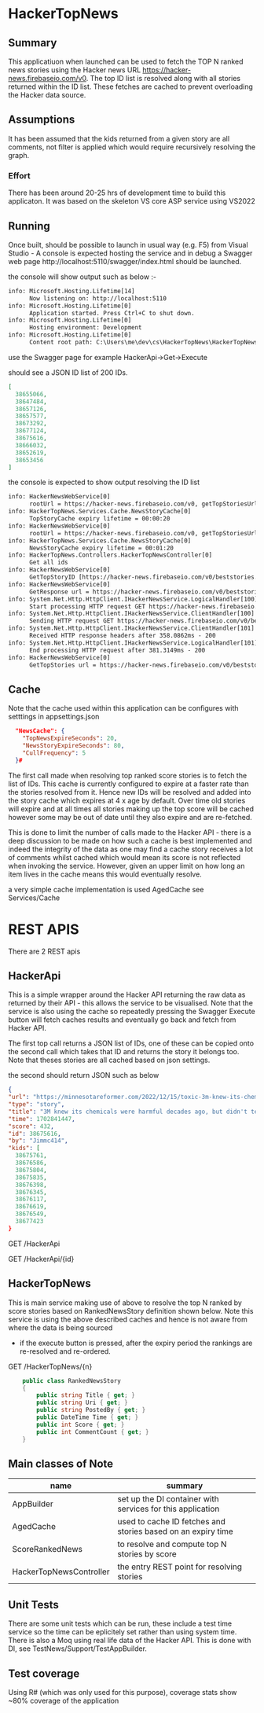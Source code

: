 # HackerTopNews

## Summary 

This applicatiuon when launched can be used to fetch the TOP N ranked news stories using the 
Hacker news URL https://hacker-news.firebaseio.com/v0.  The top ID list is resolved along with
all stories returned within the ID list.  These fetches are cached to prevent overloading the
Hacker data source. 

## Assumptions

It has been assumed that the kids returned from a given story
are all comments, not filter is applied which would require recursively resolving the graph.

### Effort 
There has been around 20-25 hrs of development time to build this applicaton. It was based on the skeleton VS core ASP
service using VS2022

## Running
Once built, should be possible to launch in usual way (e.g. F5) from Visual Studio - A console is expected hosting the
service and in debug a Swagger web page http://localhost:5110/swagger/index.html should be launched.

the console will show output such as below :-

```txt
info: Microsoft.Hosting.Lifetime[14]
      Now listening on: http://localhost:5110
info: Microsoft.Hosting.Lifetime[0]
      Application started. Press Ctrl+C to shut down.
info: Microsoft.Hosting.Lifetime[0]
      Hosting environment: Development
info: Microsoft.Hosting.Lifetime[0]
      Content root path: C:\Users\me\dev\cs\HackerTopNews\HackerTopNews
```

use the Swagger page for example HackerApi->Get->Execute

should see a JSON ID list of 200 IDs.

```json
[
  38655066,
  38647484,
  38657126,
  38657577,
  38673292,
  38677124,
  38675616,
  38666032,
  38652619,
  38653456
]
```

the console is expected to show output resolving the ID list

```txt
info: HackerNewsWebService[0]
      rootUrl = https://hacker-news.firebaseio.com/v0, getTopStoriesUrl = https://hacker-news.firebaseio.com/v0/beststories.json
info: HackerTopNews.Services.Cache.NewsStoryCache[0]
      TopStoryCache expiry lifetime = 00:00:20
info: HackerNewsWebService[0]
      rootUrl = https://hacker-news.firebaseio.com/v0, getTopStoriesUrl = https://hacker-news.firebaseio.com/v0/beststories.json
info: HackerTopNews.Services.Cache.NewsStoryCache[0]
      NewsStoryCache expiry lifetime = 00:01:20
info: HackerTopNews.Controllers.HackerTopNewsController[0]
      Get all ids
info: HackerNewsWebService[0]
      GetTopStoryID [https://hacker-news.firebaseio.com/v0/beststories.json]
info: HackerNewsWebService[0]
      GetResponse url = https://hacker-news.firebaseio.com/v0/beststories.json?print=pretty
info: System.Net.Http.HttpClient.IHackerNewsService.LogicalHandler[100]
      Start processing HTTP request GET https://hacker-news.firebaseio.com/v0/beststories.json?print=pretty
info: System.Net.Http.HttpClient.IHackerNewsService.ClientHandler[100]
      Sending HTTP request GET https://hacker-news.firebaseio.com/v0/beststories.json?print=pretty
info: System.Net.Http.HttpClient.IHackerNewsService.ClientHandler[101]
      Received HTTP response headers after 358.0862ms - 200
info: System.Net.Http.HttpClient.IHackerNewsService.LogicalHandler[101]
      End processing HTTP request after 381.3149ms - 200
info: HackerNewsWebService[0]
      GetTopStories url = https://hacker-news.firebaseio.com/v0/beststories.json?print=pretty, response len = 2003, list len = 200
```

## Cache
Note that the cache used within this application can be configures with setttings in appsettings.json

```json
  "NewsCache": {
    "TopNewsExpireSeconds": 20,
    "NewsStoryExpireSeconds": 80,
    "CullFrequency": 5
  }#
```

  The first call made when resolving top ranked score stories is to fetch the list of IDs.  This cache
  is currently configured to expire at a faster rate than the stories resolved from it.  Hence new IDs will be
  resolved and added into the story cache which expires at 4 x age by default. Over time old stories will
  expire and at all times all stories making up the top score will be cached however some may be out of date
  until they also expire and are re-fetched.

  This is done to limit the number of calls made to the Hacker API - there is a deep discussion to be made
  on how such a cache is best implemented and indeed the integrity of the data as one may find a cache story receives
  a lot of comments whilst cached which would mean its score is not reflected when invoking the service.  However,
  given an upper limit on how long an item lives in the cache means this would eventually resolve.
  
  a very simple cache implementation is used AgedCache see Services/Cache

# REST APIS
  There are 2 REST apis

  ## HackerApi

  This is a simple wrapper around the Hacker API returning the raw data as returned by their API - this allows 
  the service to be visualised.  Note that the service is also using the cache so repeatedly pressing the Swagger
  Execute button will fetch caches results and eventually go back and fetch from Hacker API.

  The first top call returns a JSON list of IDs, one of these can be copied onto the second call which takes that
  ID and returns the story it belongs too.  Note that theses stories are all cached based on json settings.

  the second should return JSON such as below

  ```json
  {
  "url": "https://minnesotareformer.com/2022/12/15/toxic-3m-knew-its-chemicals-were-harmful-decades-ago-but-didnt-tell-the-public-government/",
  "type": "story",
  "title": "3M knew its chemicals were harmful decades ago, but didn't tell the public",
  "time": 1702841447,
  "score": 432,
  "id": 38675616,
  "by": "Jimmc414",
  "kids": [
    38675761,
    38676586,
    38675804,
    38675835,
    38676398,
    38676345,
    38676117,
    38676619,
    38676549,
    38677423
  }
  ```

  GET
  /HackerApi

  GET
  /HackerApi/{id}


  ## HackerTopNews

  This is main service making use of above to resolve the top N ranked by score stories based on RankedNewsStory definition shown 
  below.  Note this service is using the above described caches and hence is not aware from where the data is being sourced
  - if the execute button is pressed, after the expiry period the rankings are re-resolved and re-ordered.

  GET
  /HackerTopNews/{n}


```cs
    public class RankedNewsStory
    {
        public string Title { get; }
        public string Uri { get; }
        public string PostedBy { get; }
        public DateTime Time { get; }
        public int Score { get; }
        public int CommentCount { get; }
    }
```

  ## Main classes of Note

  | name  | summary  |
  |---|---|
  | AppBuilder          | set up the DI container with services for this application  |
  | AgedCache            |  used to cache ID fetches and stories based on an expiry time |
  | ScoreRankedNews      |  to resolve and compute top N stories by score |
  | HackerTopNewsController  |  the entry REST point for resolving stories |
  
  ## Unit Tests
   
  There are some unit tests which can be run, these include a test time service so the time
  can be eplicitely set rather than using system time.  There is also a Moq using real life
  data of the Hacker API.  This is done with DI, see TestNews/Support/TestAppBuilder.

  ## Test coverage

  Using R# (which was only used for this purpose), coverage stats show ~80% coverage of the application